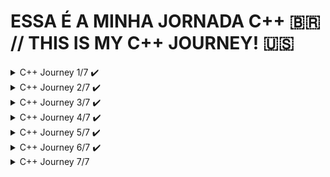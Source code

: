 # ESSA É A MINHA JORNADA C++ 🇧🇷 // THIS IS MY C++ JOURNEY! 🇺🇸

<details>
<summary>C++ Journey 1/7 ✔️</summary>

## Para rodar o jogo da advinhação 🇧🇷 // To run the guessing game! 🇺🇸 ▶️
```
g++ Step1_knowing_the_language/guessingGame/guessingGame.cpp -o  Step1_knowing_the_language/guessingGame/guessingGame && ./Step1_knowing_the_language/guessingGame/guessingGame
```

## Para rodar o jogo da forca 🇧🇷 // To run the hangman game! 🇺🇸 ▶️
```
make ./Step1_knowing_the_language/hangmanGame/hangman && ./Step1_knowing_the_language/hangmanGame/hangman
```

<details>
<summary>C++: CONHECENDO A LINGUAGEM E A STL 🇧🇷</summary> 
  Parabéns! Finalizamos dois projetos do curso de Introdução à Linguagem C++!
  
  Faremos uma rápida revisão. O primeiro projeto foi o Jogo da Adivinhação; aprendemos a ler valores com `cin` e imprimi-los com `cout`, além de inserir quebra de linha com `endl;`.
  
  Também vimos alguns tipos novos de C++ que não tínhamos em C, como o `bool` e as constantes `const`, usadas para marcar as variáveis como inalteráveis. Tivemos a oportunidade de revisar algumas funções como setar a semente dos números aleatórios de `srand()`  e recebê-los com `rand()`. Usamos também `abs()` que retorna um valor absoluto do número.
  
  Revimos também a utilização de números reais em contas, usando variáveis do tipo `double` para resolver problemas da pontuação no jogo, modificando a saída de C++ para imprimi-lo com duas casas decimais após a vírgula com `precision()` e `fixed`.
  
  Já no segundo projeto, o Jogo da Forca, nos aprofundamos muito nos novos tipos de C++ ao usar `string`, que são valores como palavras ou frases que nos ajudam a lidar com essa categoria de dados. Ainda, utilizamos o `map` para exercer função de dicionário, permitindo-nos guardas as variáveis chutadas e não chutadas como caracteres ao invés de números.
  
  Vimos inclusive o vetor de alocação dinâmica vector, o qual também recebe uma variável genérica, como quando guardamos os chutes errados feitos pelo usuário, inserimos `char` dentro. Quando quisemos ler um arquivo e guardá-lo dentro de um vetor escrevendo vector,`string`>.
  
  Iteramos sob `string` ou vector em C++11 com laços de repetição diferenciados, o que torna a leitura do código mais fácil e sucinto. Ao invés de gerarmos um índice que passa por todas as posições de um vetor, reduzimos apenas para a variável a ser iterada direto na letra que é parte da `palavra-secreta`.
  
  Mais para o final do projeto, aprendemos a lidar com arquivos externos; como fazer a leitura destes com `ifstream` e sua escrita com `ofstream`, os quais são sintaxes bastante parecidas com `cin` e `cout` respectivamente.

</details>

<details>
<summary>C++: GETTING TO KNOW THE LANGUAGE AND THE STL 🇺🇸</summary> 
  Congratulations! We have completed two projects in the Introduction to C++ Language course!
  
  Let's do a quick review. The first project was the Guessing Game; we learned how to read values ​​with `cin` and print them with `cout`, as well as insert line breaks with `endl`.
  
  We also saw some new types in C++ that we didn't have in C, like `bool` and `const` constants, used to mark variables as unchangeable. We had the opportunity to review some functions like setting the seed of random numbers with `srand()` and receiving them with `rand()`. We also used `abs()` which returns the absolute value of a number.
  
  We also reviewed the use of real numbers in calculations, using variables of type `double` to solve problems with score in the game, modifying the output of C++ to print it with two decimal places after the comma with `precision()` and `fixed`.
  
  In the second project, Hangman, we delved deeply into the new types of C++ by using `string`, which are values ​​like words or phrases that help us deal with this category of data. We also used the `map` to serve as a dictionary, allowing us to store the guessed and unguessed variables as characters instead of numbers.
  
  We even saw the dynamic allocation vector vector, which also receives a generic variable, such as when we store the wrong guesses made by the user, we insert `char` inside. When we wanted to read a file and store it inside a vector, we wrote vector<`string`>.
  
  We iterated over `string` or vector in C++11 with different repetition loops, which makes reading the code easier and more concise. Instead of generating an index that goes through all the positions of a vector, we reduced it only to the variable to be iterated directly in the letter that is part of the secret word.
  
  Towards the end of the project, we learned how to deal with external files; how to read them with `ifstream` and write them with `ofstream`, which have syntaxes very similar to `cin` and `cout` respectively.

</details>

![image](https://github.com/parisi18/all-cpp/assets/66031419/4a199280-3e26-4f08-b83b-0ba4f5c8b132)

![image](https://github.com/parisi18/all-cpp/assets/66031419/f3565fff-dd00-43e2-9dda-ef7dfae5bfb7)

</details>

<details>
<summary>C++ Journey 2/7 ✔️</summary>

## Para rodar o jogo da forca 🇧🇷 // To run the hangman game! 🇺🇸 ▶️
```
g++ Step2_advancing_the_lang/hangmanGame/*.cpp -o hangman.out && ./hangman.out 
```

<details>
<summary>AVANÇANDO COM C++: ENTENDA MELHOR A LINGUAGEM 🇧🇷</summary> 
  Parabéns por terem finalizado esse treinamento de C++!  

  Primeiro nós vimos como trabalhar de forma mais profissional, invés de ter todos os arquivos aqui, todas as funções no mesmo arquivo, nós começamos a separar em arquivos diferentes. E nesse processo, nós entendemos o motivo para termos `arquivos de cabeçalho`, nós entendemos como funciona o processo de `compilação` e de `linking`, nós conhecemos algumas estrutura como `instruções` e `pré-processamento`.

  Nós utilizamos o `pragma once`, então nós começamos a entender por baixo dos panos como as coisas funcionam, só que para não precisar ter esse trabalho todo, nós começamos a utilizar uma `IDE`. No meu caso, utilizei a `CodeLite` no Ubuntu.

  Enfim, nós aprendemos a trabalhar de forma mais profissional e nós começamos a conhecer funcionalidades do C++, como `static` para manter um valor, um `símbolo dentro daquela unidade de tradução`, da `translation unit`.

  Nós aprendemos sobre referências, aprendemos sobre referências `constantes`, vimos sobre `namespaces`, `resolução de namespaces`, `gerenciamento de memória`.

</details>

<details>
<summary>MOVING FORWARD WITH C++: UNDERSTAND THE LANGUAGE BETTER 🇺🇸</summary> 
  Congratulations on completing this C++ training!  
  
  First, we learned how to work more professionally. Instead of having all the files here, all the functions in the same file, we started to separate them into different files. And in this process, we understood the reason for having `header files`, we understood how the `compilation` and `linking` process works, we got to know some structures like instructions and preprocessing.
  
  We used `pragma once`, so we started to understand how things work under the hood, but to avoid having all this work, we started using an `IDE`. In my case, I used `CodeLite` on Ubuntu.
  
  In the end, we learned to work more professionally and we started to get to know C++ features, like `static` to keep a value, a `symbol within that translation unit`.
  
  We learned about references, learned about `const` references, saw about `namespaces`, `namespace resolution`, `memory management`.
</details>

![image](https://github.com/parisi18/all-cpp/assets/66031419/da8b3283-97ac-479d-8848-c46fe33fa396)

![image](https://github.com/parisi18/all-cpp/assets/66031419/103ea98b-2c03-4460-a80f-8983dd8696aa)


</details>

<details>
<summary>C++ Journey 3/7 ✔️</summary>

## Crie sua conta no banco! 🇧🇷 // Create your bank account! 🇺🇸 ▶️
```
g++ Step3_oop/Bank/src/*.cpp -o Step3_oop/Bank/src/bank.o && ./Step3_oop/Bank/src/bank.o
```

⚠️ Adicionei por conta própria as classes `Atm` e `AccountManager`, para que os conceitos pudessem ser utilizados de forma mais dinâmica. Fique a vontade para testar. 🇧🇷

⚠️ I added the `Atm` and `AccountManager` classes on my own, so that the concepts could be used more dynamically. Feel free to test it out. 🇺🇸

<details>
<summary>ORIENTAÇÃO A OBJETOS COM C++: CLASSES, MÉTODOS E ATRIBUTOS 🇧🇷</summary> 
Parabéns por ter chegado ao final desse treinamento em que nós vimos sobre `programação orientada a objetos` usando C++!   

A `programação orientada a objetos` é um paradigma bastante completo e complexo. Mas, vamos recapitular o que nós vimos nesse treinamento. Nós começamos falando sobre um `cenário de um banco`, então nós precisávamos `criar uma conta`, e criando a conta, nós vimos diferenças entre `struct` e `class`, então nós começamos a utilizar `classes`.

Falamos sobre 2 de alguns dos pilares da orientação a objetos, sobre `abstração`, que basicamente consiste em `trazer algo do mundo real`, de forma mais abstrata, mais concisa, e trazer para o sistema. E também sobre `encapsulamento`, onde nós `limitamos acesso` as nossas propriedades, `aos nossos atributos`. Então, por exemplo, para alguém alterar o saldo, precisa sacar ou depositar.

Então nós começamos a entender esses conceitos, e para isso nós aprendemos o que são `atributos`, o que são `métodos`, como separar entre `membros privados e públicos`. Falando em membros, nós também aprendemos sobre `membros estáticos`, que não pertencem a instâncias, mas sim, a classe em si, como se fossem variáveis globais, mas de uma classe.

Então nós fomos evoluindo e falamos bastante sobre `construtores`, vimos como ter vários construtores, sobre construtor padrão, falamos sobre a `lista de inicialização`, depois nós voltamos a falar um pouco mais sobre outros tipos de métodos, como os métodos `destrutores`, qual é a sua utilidade, nós vimos um exemplo prático.

Nós falamos sobre `composição de objetos`, um pouco de performance, que é um assunto que eu gosto muito, conhecemos a `conversão implícita` e, inclusive, falamos sobre o `explicit` do construtor.

</details>

<details>
<summary>OBJECT-ORIENTED PROGRAMMING WITH C++: CLASSES, METHODS, AND ATTRIBUTES 🇺🇸</summary> 
Congratulations on completing this training where we learned about `object-oriented programming` using C++!  

`Object-oriented programming` is a quite comprehensive and complex paradigm. But, let's recap what we covered in this training. We started by discussing a `bank scenario`, then we needed to `create an account`, and in creating the account, we saw the differences between `struct` and `class`, so we started using `classes`.

We talked about 2 of the pillars of object orientation, about `abstraction`, which basically consists of `bringing something from the real world`, in a more abstract, concise way, and bringing it into the system. And also about `encapsulation`, where we `limit access` to our properties, `to our attributes`. So, for example, for someone to change the balance, they need to withdraw or deposit.

Then we started to understand these concepts, and for that, we learned what `attributes` are, what `methods` are, how to separate between `private and public members`. Speaking of members, we also learned about `static members`, which do not belong to instances, but rather to the class itself, as if they were global variables, but from a class.

So we evolved and talked a lot about `constructors`, saw how to have several constructors, about the default constructor, talked about the `initialization list`, then we returned to talk a little more about other types of methods, like `destructors`, what their usefulness is, we saw a practical example.

We talked about `object composition`, a bit about performance, which is a subject I really like, we learned about `implicit conversion`, and even talked about the `explicit` of the constructor.
</details>

![image](https://github.com/parisi18/all-cpp/assets/66031419/70d0d831-21c0-41ea-b36f-70eaa607702b)

![image](https://github.com/parisi18/all-cpp/assets/66031419/77acba12-2d45-46e4-ba82-b11de9939ce5)

</details>


<details>
<summary>C++ Journey 4/7 ✔️</summary>

## Use a Simulação de ATM! 🇧🇷 // Use the Fake ATM! 🇺🇸 ▶️
```
g++ Step4_oop_inheritance/src/*.cpp -o Step4_oop_inheritance/src/bank.o && ./Step4_oop_inheritance/src/bank.o
```

⚠️ Adicionei por conta própria os `namespaces`: `AccountType`, `AtmOption` e `Login`, para facilitar na compreensão de algumas decisões. Além disso, os ensinamentos do curso foram adaptados ao meu exemplo! 🇧🇷

⚠️ I added the `namespaces`: `AccountType`, `AtmOption`, and `Login` on my own, to facilitate the understanding of some decisions. Furthermore, the teachings of the course were adapted to my example! 🇺🇸

<details>
<summary>ORIENTAÇÃO A OBJETOS COM C++: TRABALHANDO COM HERANÇA 🇧🇷 </summary>  
Congratulations on completing this Object-Oriented Programming with C++ training.

We learned about `inheritance`. For example, we have a `SavingsAccount` that inherits from `Account`. We understood what inheritance is, what it is for, etc.

And of course, we learned the syntax, the `:public`, and the `name of the class we want to inherit from`. We talked about `virtual methods`, `override`, `final classes`, `Polymorphism`, thus covering the `four pillars of object orientation`. We talked about `multiple inheritance`, implemented multiple inheritance. For example, in the account holder, where it is a person and is also something authenticable. We talked about how to `manage resources through multiple inheritance`. In the end, we understood the real purpose of Polymorphism, where we can have someone who is authenticable; be it a client, a manager, regardless of anything, it will work. An account, being a checking or savings account, will work. We saw some `good programming practices` during development, especially of the account. It was here that we began to understand the idea of `pure virtual methods`, `abstract classes`.

</details>

<details>
<summary>OBJECT-ORIENTED PROGRAMMING WITH C++: WORKING WITH INHERITANCE  🇺🇸</summary>  
Parabéns por terem chegado ao final desse treinamento de Programação Orientada Objeto com C++.

Aprendemos sobre a tal `herança`. Então nós temos aqui, por exemplo, uma `ContaPopanca` que herda de `Conta`. Então nós entendemos o que é herança, para que serve, etc.

E é claro, aprendemos a sintaxe, esse `:public`, e o `nome da classe que queremos herdar`. Falamos sobre `métodos virtuais`, `override`, `classes finais`, `Polimorfismo`, então, fechamos os `quatro pilares da orientação objetos`. Falamos sobre `herança múltipla`, implementamos herança múltipla. Por exemplo, em titular, em que é uma pessoa e é algo autenticavel também. Falamos sobre como `gerenciar recursos através de herança múltipla`. No final das contas entendemos o real propósito do Polimorfismo, onde a gente pode ter alguém que seja autenticavel; seja cliente, seja gerente, independente de qualquer coisa, isso vai funcionar. Uma conta, sendo corrente ou poupança, vai funcionar. Vimos algumas `boas práticas de programação` durante o desenvolvimento, principalmente da conta. Foi aqui que começamos a entender a ideia de `métodos puramente virtuais`, `classes abstratas`.

</details>


![image](https://github.com/parisi18/all-cpp/assets/66031419/917f6a5a-07d5-4020-a595-a9034bd4a2c5)

![image](https://github.com/parisi18/all-cpp/assets/66031419/8da01464-6386-41a6-b870-8f0af8af3a26)

</details>

<details>
<summary>C++ Journey 5/7 ✔️</summary>

## Use a Simulação de ATM! 🇧🇷 // Use the Fake ATM! 🇺🇸 ▶️
```
g++ Step5_enum_template_and_more/src/*.cpp -o Step5_enum_template_and_more/src/atm.o && ./Step5_enum_template_and_more/src/atm.o
```

<details>
<summary>AVANÇANDO COM C++: ENUM, TEMPLATES E MAIS RECURSOS 🇧🇷</summary>  
  
Parabéns por chegar ao final deste treinamento, onde avançamos um pouco os nossos conhecimentos de C++! 

Nós começamos esse treinamento com a necessidade de representarmos o dia da semana de pagamento de um funcionário. Nós vimos algumas opções e conhecemos `enum`, `enum class`, falamos sobre escopo, etc.

Depois fomos adicionar algumas funcionalidades aqui na conta. Então permitimos que, por exemplo, utilizando um `operador de soma com atribuição` nós pudéssemos `depositar valores` nessa conta.

Com isso, nós aprendemos sobre a `sobrecarga de operadores`. Enquanto fazíamos isso, nós conhecemos também o conceito de `friend functions` e através desse avanço de conhecimento, nós conhecemos alguns tipos diferentes, como `variant`, `any`, `optional` e `pair`. Então aprendemos como lidar com alguns `tipos mais complexos do C++`.

Falando desses tipos mais complexos, nós entendemos essa sintaxe interessante aqui, que são `templates`. Nós aprendemos a criar uma `template function`, uma `template class`. Vimos como ter tipos como parâmetros e até valores na hora de pedirmos para o compilador gerar código para nós.

No final, vimos que isso pode acabar sendo um tiro no pé, pode ser um problema. Por exemplo: ao tornar a conta um template, eu precisaria fazer com que todas essas funções que recebem uma conta também fossem um template, então teríamos um grande problema. No nosso caso, vimos que não vale a pena, mas nós aprendemos a utilizar, nós vimos como utilizar.

Não só templates, mas C++ como uma linguagem em si, ainda tem muito mais coisa para estudarmos, tem muito mais coisa para aprendermos; mas eu espero que você tenha tirado um bom proveito desse treinamento.

</details>

<details>
<summary>MOVING FORWARD WITH C++: ENUM, TEMPLATES AND MORE RESOURCES 🇺🇸</summary>  

Congratulations on completing this training, where we advanced our C++ knowledge a bit! 

We started this training with the need to represent the payday of an employee. We saw some options and learned about `enum`, `enum class`, talked about scope, etc.

Then we added some functionalities to the account. So, for example, by using a `plus-equals operator`, we could `deposit values` into this account.

With that, we learned about `operator overloading`. While doing this, we also learned about the concept of `friend functions` and through this advancement of knowledge, we learned about some different types, such as `variant`, `any`, `optional`, and `pair`. So, we learned how to handle some `more complex C++ types`.

Speaking of these more complex types, we understood this interesting syntax here, which are `templates`. We learned to create a `template function`, a `template class`. We saw how to have types as parameters and even values when asking the compiler to generate code for us.

In the end, we saw that this can end up leading to complications. For example: by making the account a template, I would need to make all these functions that receive an account also templates, so we would have a big problem. In our case, we saw that it is not worth it, but we learned how to use it, we saw how to use it.

Not only templates, but C++ as a language itself, still has a lot more to study, a lot more to learn; but I hope you have taken good advantage of this training.

</details>

![image](https://github.com/parisi18/all-cpp/assets/66031419/b89d3b86-2c02-424f-a70a-7a2255fb3098)

![image](https://github.com/parisi18/all-cpp/assets/66031419/1b453964-8a41-460e-a658-6f24036a3757)

</details>

<details>
<summary>C++ Journey 6/7 ✔️</summary>

## Rode os testes com Catch2! 🇧🇷 // Run the tests using Catch2! 🇺🇸 ▶️

## Testes do Leilão 🇧🇷 // Auction tests 🇺🇸:  
```
g++ -I Step6_tdd_catch2/Auction/include/ Step6_tdd_catch2/Auction/src/* Step6_tdd_catch2/Auction/tests/main-test.cpp Step6_tdd_catch2/Auction/tests/test-auction.cpp -o Step6_tdd_catch2/Auction/tests/test-auction.o && ./Step6_tdd_catch2/Auction/tests/test-auction.o -s
```

## Testes do Avaliador 🇧🇷 // Evaluator tests  🇺🇸:
```
g++ -I Step6_tdd_catch2/Auction/include/ Step6_tdd_catch2/Auction/src/* Step6_tdd_catch2/Auction/tests/main-test.cpp Step6_tdd_catch2/Auction/tests/test-evaluator.cpp -o Step6_tdd_catch2/Auction/tests/test-evaluator.o && ./Step6_tdd_catch2/Auction/tests/test-evaluator.o -s
```

## Testes do Usuário 🇧🇷 // User tests  🇺🇸:
```
g++ -I Step6_tdd_catch2/Auction/include/ Step6_tdd_catch2/Auction/src/* Step6_tdd_catch2/Auction/tests/main-test.cpp Step6_tdd_catch2/Auction/tests/test-user.cpp -o Step6_tdd_catch2/Auction/tests/test-user.o && ./Step6_tdd_catch2/Auction/tests/test-user.o -s
```

<details>
<summary>C++ E TDD: TESTES DE UNIDADE COM CATCH2 🇧🇷</summary>  
  
Parabéns por terem chegado ao final desse treinamento tão importante, que é o de testes automatizados usando o C++!

Nesse treinamento nós aprendemos bastante coisas, mas eu quero focar nessa imagem que durante o treinamento em si nem olhamos, só vimos na introdução. Nós praticamos durante esse treinamento `testes de unidade`.

![image](https://github.com/parisi18/all-cpp/assets/66031419/00d5d57c-a14e-4928-a90e-d19642c3296b)


O que significa um `teste de unidade`? É um teste que simplesmente `testa a menor unidade possível`. Por exemplo: o método para avaliar de um leilão, o método para recuperar primeiro nome de usuário, o método para receber lance de um leilão.

Ou seja, a menor unidade possível. Ele `testa o mínimo` sem escrever em arquivo, sem acessar banco de dados, sem juntar várias classes; o mínimo possível. Existem técnicas para garantirmos que não misturemos classes durante testes de unidade, mas isso pode ficar para um assunto futuro. O ponto é: praticamos aqui os testes de unidade.

E se você der uma olhada nesse exemplo aqui, nessa imagem, tem algumas coisas interessantes. Essa aqui é a famosa `pirâmide de testes`.
Na pirâmide de testes nós temos na base `testes de unidade` porque eles `são muito rápidos` e são `simples de escrever`, como vimos aqui, e eles `geram bastante valor`. Para quem conhece o desenho do Papa-Léguas e Coiote, nós temos aqui embaixo porque é rápido, conseguimos executar muitos testes de unidade em um pequeno espaço de tempo.

`Testes de integração` seriam testes onde batemos em um banco de dados, escrevemos em um arquivo, chamamos um API externo e chamamos um outro programa, ou alguma coisa do tipo. Ou seja, um teste onde nosso código se integra com outro.

Ele é um pouco mais difícil de escrever, é `um pouco mais demorado` porque `depende de coisas externas` e é `mais propenso à falha`. Porque se o banco de dados estiver fora do ar ou se o arquivo não puder ser escrito, o teste vai falhar.

Já um `teste end-to-end`, é o que é chamado de `teste ponta a ponta`. Se estamos criando uma aplicação desktop, por exemplo, um Word da vida, um teste end-to-end significa abrir essa aplicação pronta e testar, clicar nos botões, ver o que acontece. Ou seja, é um `teste na perspectiva do usuário`, de quem vai usar aquele programa. Além de ser `muito lento`, ele também é `muito propenso às falhas`. Se um botão mudar de lugar, o teste falha etc.

Por isso essa pirâmide é assim, você deve ter muitos testes de unidade, ter alguns teste de integração e testes end-to-end e testes de ponta a ponta só para os mais importantes para o seu sistema. Seja seu jogo, sua aplicação desktop etc.

Com isso, nós encerramos esse treinamento. De novo, vimos bastante coisas, falamos sobre testes em si e o que são. Falamos sobre a ferramenta `Catch2`, que é uma das inúmeras ferramentas de testes automatizados em C++. Falamos sobre como organizarmos nossos testes `generator`, `sections` e `test cases`.

Vimos como `otimizarmos a compilação do nosso teste` separando em arquivos separados. Aprendemos sobre a `técnica de TDD`, que consiste em `criarmos o teste antes do código`. Praticamos bastante isso tudo.

</details>

<details>
<summary>C++ AND TDD: UNIT TESTS WITH CATCH2  🇺🇸</summary>  

Congratulations on reaching the end of this important training on automated testing using C++!

In this training, we learned a lot, but I want to focus on this image that we didn't really look at during the training itself, only in the introduction. During this training, we practiced `unit tests`.

![image](https://github.com/parisi18/all-cpp/assets/66031419/00d5d57c-a14e-4928-a90e-d19642c3296b)

What does a `unit test` mean? It is a test that simply `tests the smallest possible unit`. For example: the method to evaluate an auction, the method to retrieve the first name of a user, the method to place a bid in an auction.

In other words, the smallest possible unit. It `tests the minimum` without writing to a file, without accessing a database, without combining multiple classes; the minimum possible. There are techniques to ensure that we do not mix classes during unit tests, but that can be a topic for the future. The point is: we practiced unit tests here.

And if you take a look at this example here, in this image, there are some interesting things. This here is the famous `testing pyramid`. 

In the testing pyramid, we have `unit tests` at the base because they are `very fast` and are `simple to write`, as we saw here, and they `generate a lot of value`. For those who know the Road Runner and Coyote cartoon, we have them at the bottom because it’s fast; we can run many unit tests in a short period of time.

`Integration tests` are tests where we hit a database, write to a file, call an external API, or call another program, or something like that. In other words, a test where our code integrates with another.

It is a bit more difficult to write, a `bit more time-consuming` because it `depends on external things` and is `more prone to failure`. Because if the database is down or if the file cannot be written, the test will fail.

An `end-to-end test`, also known as a `point-to-point test`, is when we are creating a desktop application, for example, something like Word, an end-to-end test means opening this finished application and testing it, clicking the buttons, seeing what happens. In other words, it is a `test from the user's perspective`, of who will use that program. Besides being `very slow`, it is also `very prone to failure`. If a button changes place, the test fails, etc.

That’s why this pyramid is like this: you should have many unit tests, some integration tests, and end-to-end tests only for the most important aspects of your system, whether it’s your game, your desktop application, etc.

With this, we conclude this training. Again, we covered a lot of things, we talked about tests themselves and what they are. We talked about the tool `Catch2`, which is one of the many automated testing tools in C++. We talked about how to organize our tests with `generators`, `sections`, and `test cases`.

We saw how to `optimize the compilation of our tests` by separating them into different files. We learned about the `TDD technique`, which consists of `creating the test before the code`. We practiced a lot of this.

---
</details>

![image](https://github.com/parisi18/all-cpp/assets/66031419/2161be77-efde-40c5-bd5e-ec69693f361b)

![image](https://github.com/parisi18/all-cpp/assets/66031419/26f0dd35-3978-4365-8264-d94f356f50ec)


</details>

<details>
<summary>C++ Journey 7/7 </summary>


</details>




